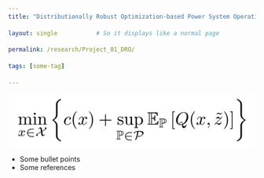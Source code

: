 ```yaml
---
title: "Distributionally Robust Optimization-based Power System Operations" 

layout: single           # So it displays like a normal page

permalink: /research/Project_01_DRO/ 

tags: [some-tag]

---
```

![An Example GIF](/assets/images/Project_01_Fig01_Title.gif)

- Some bullet points
- Some references
